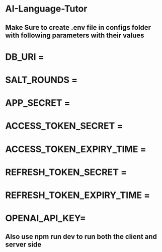 ﻿# AI-Language-Tutor
## Make Sure to create .env file in configs folder with following parameters with their values 
# DB_URI = 
# SALT_ROUNDS =
# APP_SECRET = 
# ACCESS_TOKEN_SECRET =
# ACCESS_TOKEN_EXPIRY_TIME = 
# REFRESH_TOKEN_SECRET = 
# REFRESH_TOKEN_EXPIRY_TIME = 
# OPENAI_API_KEY=

## Also use npm run dev to run both the client and server side
